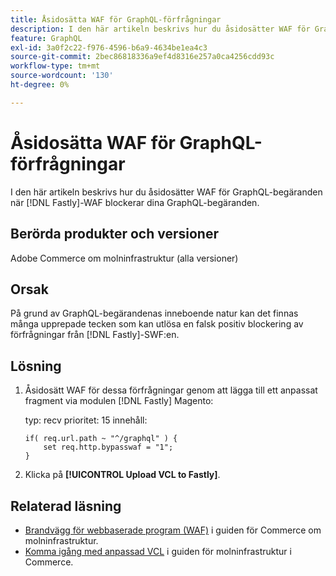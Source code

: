 ```yaml
---
title: Åsidosätta WAF för GraphQL-förfrågningar
description: I den här artikeln beskrivs hur du åsidosätter WAF för GraphQL-begäranden.
feature: GraphQL
exl-id: 3a0f2c22-f976-4596-b6a9-4634be1ea4c3
source-git-commit: 2bec86818336a9ef4d8316e257a0ca4256cdd93c
workflow-type: tm+mt
source-wordcount: '130'
ht-degree: 0%

---
```


# Åsidosätta WAF för GraphQL-förfrågningar

I den här artikeln beskrivs hur du åsidosätter WAF för GraphQL-begäranden när [!DNL Fastly]-WAF blockerar dina GraphQL-begäranden.

## Berörda produkter och versioner

Adobe Commerce om molninfrastruktur (alla versioner)

## Orsak

På grund av GraphQL-begärandenas inneboende natur kan det finnas många upprepade tecken som kan utlösa en falsk positiv blockering av förfrågningar från [!DNL Fastly]-SWF:en.

## Lösning

1. Åsidosätt WAF för dessa förfrågningar genom att lägga till ett anpassat fragment via modulen [!DNL Fastly] Magento:

   typ: recv
prioritet: 15
innehåll:

   ```
   if( req.url.path ~ "^/graphql" ) {
       set req.http.bypasswaf = "1";
   }
   ```

1. Klicka på **[!UICONTROL Upload VCL to Fastly]**.

## Relaterad läsning

* [Brandvägg för webbaserade program (WAF)](https://experienceleague.adobe.com/en/docs/commerce-cloud-service/user-guide/cdn/fastly-waf-service) i guiden för Commerce om molninfrastruktur.
* [Komma igång med anpassad VCL](https://experienceleague.adobe.com/en/docs/commerce-cloud-service/user-guide/cdn/custom-vcl-snippets/fastly-vcl-custom-snippets) i guiden för molninfrastruktur i Commerce.
